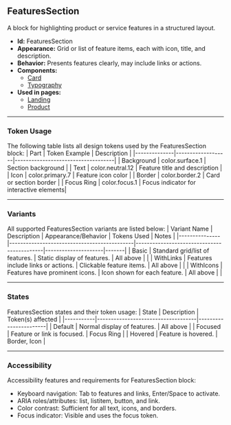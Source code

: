 ## FeaturesSection
A block for highlighting product or service features in a structured layout.
- **Id:** FeaturesSection
- **Appearance:** Grid or list of feature items, each with icon, title, and description.
- **Behavior:** Presents features clearly, may include links or actions.
- **Components:**
  - [Card](../components/Card.md)
  - [Typography](../components/Typography.md)
- **Used in pages:**
  - [Landing](../pages/Landing.md)
  - [Product](../pages/Product.md)

---

### Token Usage
The following table lists all design tokens used by the FeaturesSection block:
| Part         | Token Example      | Description                        |
|--------------|-------------------|------------------------------------|
| Background   | color.surface.1   | Section background                 |
| Text         | color.neutral.12  | Feature title and description      |
| Icon         | color.primary.7   | Feature icon color                 |
| Border       | color.border.2    | Card or section border             |
| Focus Ring   | color.focus.1     | Focus indicator for interactive elements|

---

### Variants
All supported FeaturesSection variants are listed below:
| Variant Name   | Description                                 | Appearance/Behavior                        | Tokens Used         | Notes |
|---------------|---------------------------------------------|--------------------------------------------|---------------------|-------|
| Basic         | Standard grid/list of features.              | Static display of features.                | All above           |       |
| WithLinks     | Features include links or actions.           | Clickable feature items.                   | All above           |       |
| WithIcons     | Features have prominent icons.               | Icon shown for each feature.               | All above           |       |

---

### States
FeaturesSection states and their token usage:
| State     | Description                        | Token(s) affected      |
|-----------|------------------------------------|-----------------------|
| Default   | Normal display of features.        | All above             |
| Focused   | Feature or link is focused.        | Focus Ring            |
| Hovered   | Feature is hovered.                | Border, Icon          |

---

### Accessibility
Accessibility features and requirements for FeaturesSection block:
- Keyboard navigation: Tab to features and links, Enter/Space to activate.
- ARIA roles/attributes: list, listitem, button, and link.
- Color contrast: Sufficient for all text, icons, and borders.
- Focus indicator: Visible and uses the focus token.

